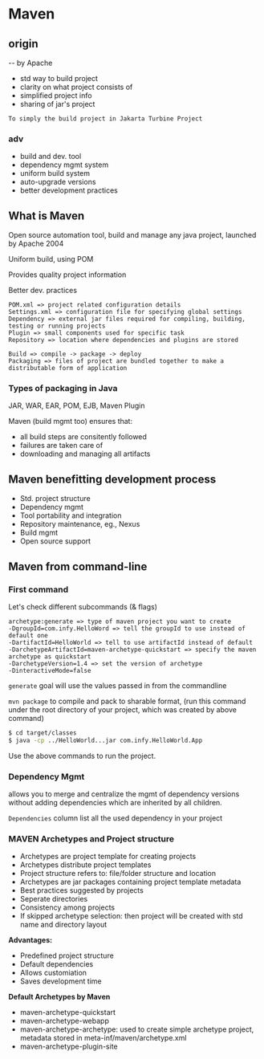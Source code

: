# Maven

## origin

-- by Apache

* std way to build project
* clarity on what project consists of
* simplified project info
* sharing of jar's project

`To simply the build project in Jakarta Turbine Project`

### adv

* build and dev. tool
* dependency mgmt system
* uniform build system
* auto-upgrade versions
* better development practices

## What is Maven

Open source automation tool, build and manage any java project, launched by Apache 2004

Uniform build, using POM

Provides quality project information

Better dev. practices

```
POM.xml => project related configuration details
Settings.xml => configuration file for specifying global settings
Dependency => external jar files required for compiling, building, testing or running projects
Plugin => small components used for specific task
Repository => location where dependencies and plugins are stored

Build => compile -> package -> deploy
Packaging => files of project are bundled together to make a distributable form of application
```

### Types of packaging in Java

JAR, WAR, EAR, POM, EJB, Maven Plugin

Maven (build mgmt too) ensures that:
* all build steps are consitently followed
* failures are taken care of
* downloading and managing all artifacts

## Maven benefitting development process

* Std. project structure
* Dependency mgmt
* Tool portability and integration
* Repository maintenance, eg., Nexus
* Build mgmt
* Open source support

## Maven from command-line

### First command

Let's check different subcommands (& flags)
```
archetype:generate => type of maven project you want to create
-DgroupId=com.infy.HelloWord => tell the groupId to use instead of default one
-DartifactId=HelloWorld => tell to use artifactId instead of default
-DarchetypeArtifactId=maven-archetype-quickstart => specify the maven archetype as quickstart
-DarchetypeVersion=1.4 => set the version of archetype
-DinteractiveMode=false
```

`generate` goal will use the values passed in from the commandline

`mvn package` to compile and pack to sharable format, (run this command under the root directory of your project, which was created by above command)

```sh
$ cd target/classes
$ java -cp ../HelloWorld...jar com.infy.HelloWorld.App
```

Use the above commands to run the project.


### Dependency Mgmt

allows you to merge and centralize the mgmt of dependency versions without adding dependencies which are inherited by all children.

`Dependencies` column list all the used dependency in your project


### MAVEN Archetypes and Project structure

* Archetypes are project template for creating projects
* Archetypes distribute project templates
* Project structure refers to: file/folder structure and location
* Archetypes are jar packages containing project template metadata
* Best practices suggested by projects
* Seperate directories
* Consistency among projects
* If skipped archetype selection: then project will be created with std name and directory layout

**Advantages:**

* Predefined project structure
* Default dependencies
* Allows customiation
* Saves development time

**Default Archetypes by Maven**

* maven-archetype-quickstart
* maven-archetype-webapp
* maven-archetype-archetype: used to create simple archetype project, metadata stored in meta-inf/maven/archetype.xml
* maven-archetype-plugin-site
